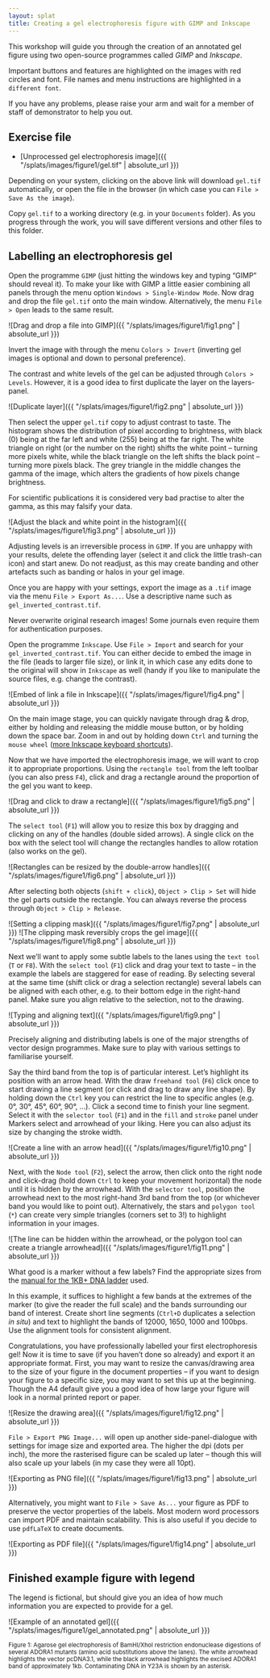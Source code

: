 ```yaml
---
layout: splat
title: Creating a gel electrophoresis figure with GIMP and Inkscape
---
```


This workshop will guide you through the creation of an annotated gel figure using two open-source programmes called *GIMP* and *Inkscape*.

Important buttons and features are highlighted on the images with red circles and font. File names and menu instructions are highlighted in a `different font`.

If you have any problems, please raise your arm and wait for a member of staff of demonstrator to help you out.

## Exercise file

* [Unprocessed gel electrophoresis image]({{ "/splats/images/figure1/gel.tif" | absolute_url }})

Depending on your system, clicking on the above link will download `gel.tif` automatically, or open the file in the browser (in which case you can `File > Save As the image`).

Copy `gel.tif` to a working directory (e.g. in your `Documents` folder). As you progress through the work, you will save different versions and other files to this folder.

## Labelling an electrophoresis gel

Open the programme `GIMP` (just hitting the windows key and typing “GIMP” should reveal it). To make your like with GIMP a little easier combining all panels through the menu option `Windows > Single-Window Mode`. Now drag and drop the file `gel.tif` onto the main window. Alternatively, the menu `File > Open` leads to the same result. 

![Drag and drop a file into GIMP]({{ "/splats/images/figure1/fig1.png" | absolute_url }})

Invert the image with through the menu `Colors > Invert` (inverting gel images is optional and down to personal preference).

The contrast and white levels of the gel can be adjusted through `Colors > Levels`. However, it is a good idea to first duplicate the layer on the layers-panel.

![Duplicate layer]({{ "/splats/images/figure1/fig2.png" | absolute_url }})

Then select the upper `gel.tif` copy to adjust contrast to taste. The histogram shows the distribution of pixel according to brightness, with black (0) being at the far left and white (255) being at the far right. The white triangle on right (or the number on the right) shifts the white point – turning more pixels white, while the black triangle on the left shifts the black point – turning more pixels black. The grey triangle in the middle changes the gamma of the image, which alters the gradients of how pixels change brightness.

<p class="message">For scientific publications it is considered very bad practise to alter the gamma, as this may falsify your data.</p>

![Adjust the black and white point in the histogram]({{ "/splats/images/figure1/fig3.png" | absolute_url }})

Adjusting levels is an irreversible process in `GIMP`. If you are unhappy with your results, delete the offending layer (select it and click the little trash-can icon) and start anew. Do not readjust, as this may create banding and other artefacts such as banding or halos in your gel image.

Once you are happy with your settings, export the image as a `.tif` image via the menu `File > Export As...`. Use a descriptive name such as `gel_inverted_contrast.tif`.

<p class="message">Never overwrite original research images! Some journals even require them for authentication purposes.</p>

Open the programme `Inkscape`. Use `File > Import` and search for your `gel_inverted_contrast.tif`. You can either decide to embed the image in the file (leads to larger file size), or link it, in which case any edits done to the original will show in `Inkscape` as well (handy if you like to manipulate the source files, e.g. change the contrast).

![Embed of link a file in Inkscape]({{ "/splats/images/figure1/fig4.png" | absolute_url }})

On the main image stage, you can quickly navigate through drag & drop, either by holding and releasing the middle mouse button, or by holding down the space bar. Zoom in and out by holding down `Ctrl` and turning the `mouse wheel` ([more Inkscape keyboard shortcuts](https://inkscape.org/en/doc/keys045.html)).

Now that we have imported the electrophoresis image, we will want to crop it to appropriate proportions. Using the `rectangle tool` from the left toolbar (you can also press `F4`), click and drag a rectangle around the proportion of the gel you want to keep.

![Drag and click to draw a rectangle]({{ "/splats/images/figure1/fig5.png" | absolute_url }})

The `select tool` (`F1`) will allow you to resize this box by dragging and clicking on any of the handles (double sided arrows). A single click on the box with the select tool will change the rectangles handles to allow rotation (also works on the gel).

![Rectangles can be resized by the double-arrow handles]({{ "/splats/images/figure1/fig6.png" | absolute_url }})

After selecting both objects (`shift + click`), `Object > Clip > Set` will hide the gel parts outside the rectangle. You can always reverse the process through `Object > Clip > Release`.

![Setting a clipping mask]({{ "/splats/images/figure1/fig7.png" | absolute_url }})
![The clipping mask reversibly crops the gel image]({{ "/splats/images/figure1/fig8.png" | absolute_url }})
 
Next we’ll want to apply some subtle labels to the lanes using the `text tool` (`T` or `F8`). With the `select tool` (`F1`) click and drag your text to taste – in the example the labels are staggered for ease of reading. By selecting several at the same time (shift click or drag a selection rectangle) several labels can be aligned with each other, e.g. to their bottom edge in the right-hand panel. Make sure you align relative to the selection, not to the drawing.

![Typing and aligning text]({{ "/splats/images/figure1/fig9.png" | absolute_url }})

Precisely aligning and distributing labels is one of the major strengths of vector design programmes. Make sure to play with various settings to familiarise yourself.

Say the third band from the top is of particular interest. Let’s highlight its position with an arrow head. With the draw `freehand tool` (`F6`) click once to start drawing a line segment (or click and drag to draw any line shape). By holding down the `Ctrl` key you can restrict the line to specific angles (e.g. 0°, 30°, 45°, 60°, 90°, …). Click a second time to finish your line segment. Select it with the `selector tool` (`F1`) and in the `fill` and `stroke` panel under Markers select and arrowhead of your liking. Here you can also adjust its size by changing the stroke width.

![Create a line with an arrow head]({{ "/splats/images/figure1/fig10.png" | absolute_url }})

Next, with the `Node tool` (`F2`), select the arrow, then click onto the right node and click-drag (hold down `Ctrl` to keep your movement horizontal) the node until it is hidden by the arrowhead. With the `selector tool`, position the arrowhead next to the most right-hand 3rd band from the top (or whichever band you would like to point out). Alternatively, the stars and `polygon tool` (`*`) can create very simple triangles (corners set to 3!) to highlight information in your images.

![The line can be hidden within the arrowhead, or the polygon tool can create a triangle arrowhead]({{ "/splats/images/figure1/fig11.png" | absolute_url }})

What good is a marker without a few labels? Find the appropriate sizes from the [manual for the 1KB+ DNA ladder](https://tools.thermofisher.com/content/sfs/manuals/1Kb_Plus_DNA_ladder_man.pdf) used. 

In this example, it suffices to highlight a few bands at the extremes of the marker (to give the reader the full scale) and the bands surrounding our band of interest. Create short line segments (`Ctrl+D` duplicates a selection *in situ*) and text to highlight the bands of 12000, 1650, 1000 and 100bps. Use the alignment tools for consistent alignment.

Congratulations, you have professionally labelled your first electrophoresis gel! Now it is time to save (if you haven’t done so already) and export it an appropriate format. First, you may want to resize the canvas/drawing area to the size of your figure in the document properties – if you want to design your figure to a specific size, you may want to set this up at the beginning. Though the A4 default give you a good idea of how large your figure will look in a normal printed report or paper.

![Resize the drawing area]({{ "/splats/images/figure1/fig12.png" | absolute_url }})

`File > Export PNG Image...` will open up another side-panel-dialogue with settings for image size and exported area. The higher the dpi (dots per inch), the more the rasterised figure can be scaled up later – though this will also scale up your labels (in my case they were all 10pt).

![Exporting as PNG file]({{ "/splats/images/figure1/fig13.png" | absolute_url }})

Alternatively, you might want to `File > Save As...` your figure as PDF to preserve the vector properties of the labels. Most modern word processors can import PDF and maintain scalability. This is also useful if you decide to use `pdfLaTeX` to create documents.

![Exporting as PDF file]({{ "/splats/images/figure1/fig14.png" | absolute_url }})
 
## Finished example figure with legend

The legend is fictional, but should give you an idea of how much information you are expected to provide for a gel.

![Example of an annotated gel]({{ "/splats/images/figure1/gel_annotated.png" | absolute_url }})

<small>Figure 1: Agarose gel electrophoresis of BamHI/XhoI restriction endonuclease digestions of several ADORA1 mutants (amino acid substitutions above the lanes). The white arrowhead highlights the vector pcDNA3.1, while the black arrowhead highlights the excised ADORA1 band of approximately 1kb. Contaminating DNA in Y23A is shown by an asterisk.</small>

